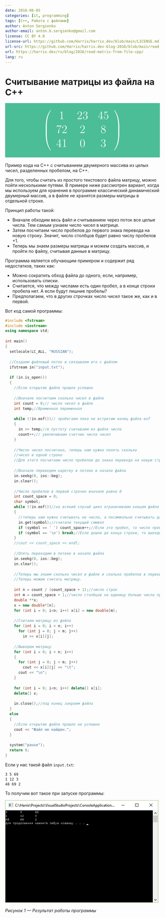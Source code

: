 ```yaml
---
date: 2016-06-05
categories: [it, programming]
tags: [C++, Работа с файлами]
author: Anton Sergienko
author-email: anton.b.sergienko@gmail.com
license: CC BY 4.0
license-url: https://github.com/Harrix/harrix.dev/blob/main/LICENSE.md
url-src: https://github.com/Harrix/harrix.dev-blog-2016/blob/main/read-matrix-from-file-cpp/read-matrix-from-file-cpp.md
url: https://harrix.dev/ru/blog/2016/read-matrix-from-file-cpp/
lang: ru
---
```


# Считывание матрицы из файла на C++

![Featured image](featured-image.svg)

Пример кода на C++ с считыванием двумерного массива из целых чисел, разделенных пробелом, на C++.

Для того, чтобы считать из простого текстового файла матрицу, можно пойти несколькими путями. В примере ниже рассмотрен вариант, когда мы используем для хранения в программе классический динамический двумерный массив, а в файле не хранятся размеры матрицы в отдельной строке.

Принцип работы такой:

- Вначале обходим весь файл и считыванием через поток все целые числа. Тем самым узнаем число чисел в матрице.
- Затем посчитаем число пробелов до первого знака перевода на новую строку. Значит, число столбцов будет равно числу пробелов +1.
- Теперь мы знаем размеры матрицы и можем создать массив, и пройти по файлу, считывая данные в матрицу.

Программа является обучающим примером и содержит ряд недостатков, таких как:

- Можно сократить обход файла до одного, если, например, использовать списки.
- Считается, что между числами есть один пробел, а в конце строки пробела нет. А если будут лишние пробелы?
- Предполагаем, что в других строчках число чисел такое же, как и в первой.

Вот код самой программы:

```cpp
#include <fstream>
#include <iostream>
using namespace std;

int main()
{
  setlocale(LC_ALL, "RUSSIAN");

  //Создаем файловый поток и связываем его с файлом
  ifstream in("input.txt");

  if (in.is_open())
  {
    //Если открытие файла прошло успешно

    //Вначале посчитаем сколько чисел в файле
    int count = 0;// число чисел в файле
    int temp;//Временная переменная

    while (!in.eof())// пробегаем пока не встретим конец файла eof
    {
      in >> temp;//в пустоту считываем из файла числа
      count++;// увеличиваем счетчик числа чисел
    }

    //Число чисел посчитано, теперь нам нужно понять сколько
    //чисел в одной строке
    //Для этого посчитаем число пробелов до знака перевода на новую строку

    //Вначале переведем каретку в потоке в начало файла
    in.seekg(0, ios::beg);
    in.clear();

    //Число пробелов в первой строчке вначале равно 0
    int count_space = 0;
    char symbol;
    while (!in.eof())//на всякий случай цикл ограничиваем концом файла
    {
      //теперь нам нужно считывать не числа, а посимвольно считывать данные
      in.get(symbol);//считали текущий символ
      if (symbol == ' ') count_space++;//Если это пробел, то число пробелов увеличиваем
      if (symbol == '\n') break;//Если дошли до конца строки, то выходим из цикла
    }
    //cout << count_space << endl;

    //Опять переходим в потоке в начало файла
    in.seekg(0, ios::beg);
    in.clear();

    //Теперь мы знаем сколько чисел в файле и сколько пробелов в первой строке.
    //Теперь можем считать матрицу.

    int n = count / (count_space + 1);//число строк
    int m = count_space + 1;//число столбцов на единицу больше числа пробелов
    double **x;
    x = new double*[n];
    for (int i = 0; i<n; i++) x[i] = new double[m];

    //Считаем матрицу из файла
    for (int i = 0; i < n; i++)
      for (int j = 0; j < m; j++)
        in >> x[i][j];

    //Выведем матрицу
    for (int i = 0; i < n; i++)
    {
      for (int j = 0; j < m; j++)
        cout << x[i][j] << "\t";
      cout << "\n";
    }

    for (int i = 0; i<n; i++) delete[] x[i];
    delete[] x;

    in.close();//под конец закроем файла
  }
  else
  {
    //Если открытие файла прошло не успешно
    cout << "Файл не найден.";
  }

  system("pause");
  return 0;
}
```

Если у нас такой файл `input.txt`:

```text
3 5 69
1 12 3
48 69 2
```

То получим вот такое при запуске программы:

![Результат работы программы](img/result.png)

_Рисунок 1 — Результат работы программы_
